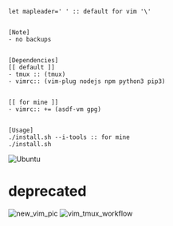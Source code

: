 ```
let mapleader=' ' :: default for vim '\'


[Note]
- no backups


[Dependencies]
[[ default ]]
- tmux :: (tmux)
- vimrc:: (vim-plug nodejs npm python3 pip3)


[[ for mine ]]
- vimrc:: += (asdf-vm gpg)


[Usage]
./install.sh --i-tools :: for mine
./install.sh
```
![Ubuntu](https://raw.githubusercontent.com/hhiki/dotfiles/simple/pics/simple.png)
# deprecated
![new_vim_pic](https://user-images.githubusercontent.com/26835631/45950430-a0c6a380-bff7-11e8-8c9a-6dfff153640e.png)
![vim_tmux_workflow](https://user-images.githubusercontent.com/26835631/38773287-09b7bd24-4051-11e8-8940-e30aac9c75fd.png)
